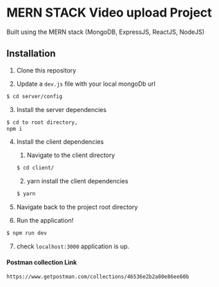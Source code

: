# MERN STACK Video upload Project
Built using the MERN stack (MongoDB, ExpressJS, ReactJS, NodeJS)

## Installation
1. Clone this repository  

2. Update a `dev.js` file  with your local mongoDb url
```bash 
$ cd server/config
```

3. Install the server dependencies  
```bash
$ cd to root directory, 
npm i 
```
4. Install the client dependencies
    1. Navigate to the client directory
    ```bash
    $ cd client/
    ```
    2. yarn install the client dependencies
    ```bash
    $ yarn
    ```
5. Navigate back to the project root directory

6. Run the application!
```bash
$ npm run dev
```
7. check `localhost:3000` application is up.

#### Postman collection Link 
```bash
https://www.getpostman.com/collections/46536e2b2a80e86ee60b
```
